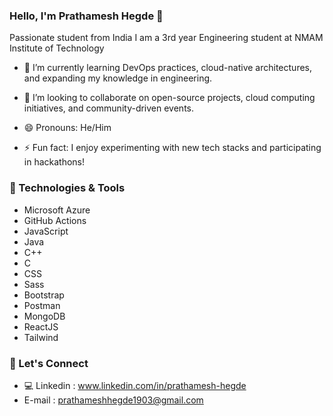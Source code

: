### Hello, I'm Prathamesh Hegde 👋
Passionate student from India
I am a 3rd year Engineering student at NMAM Institute of Technology

- 🌱 I’m currently learning DevOps practices, cloud-native architectures, and expanding my knowledge in engineering.
- 💞️ I’m looking to collaborate on open-source projects, cloud computing initiatives, and community-driven events.

- 😄 Pronouns: He/Him
- ⚡ Fun fact: I enjoy experimenting with new tech stacks and participating in hackathons!

### 🔧 Technologies & Tools
- Microsoft Azure
- GitHub Actions
- JavaScript
- Java
- C++
- C
- CSS
- Sass
- Bootstrap
- Postman
- MongoDB
- ReactJS
- Tailwind 

### 🤝 Let's Connect
- 💻 Linkedin : www.linkedin.com/in/prathamesh-hegde
-  E-mail : prathameshhegde1903@gmail.com


